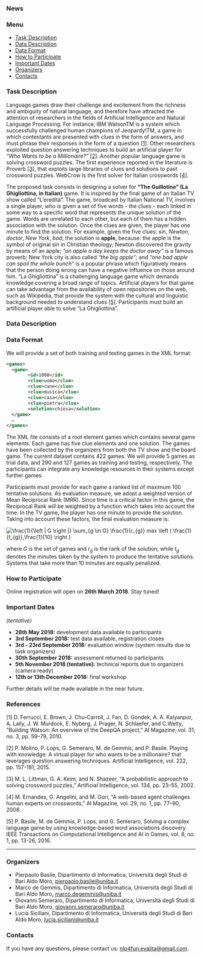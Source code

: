 ### News

### Menu
* [Task Description](#task-description)
* [Data Description](#data-description)
* [Data Format](#data-format)
* [How to Participate](#how-to-participate)
* [Important Dates](#important-dates)
* [Organizers](#organizers)
* [Contacts](#contacts)

### Task Description
Language games draw their challenge and excitement from the richness and ambiguity of natural language, and therefore have attracted the attention of researchers in the fields of Artificial Intelligence and Natural Language Processing.
For instance, IBM WatsonTM is a system which successfully challenged human champions of Jeopardy!TM, a game in which contestants are presented with clues in the form of answers, and must phrase their responses in the form of a question [[1]](#1). Other researchers exploited question answering techniques to build an artificial player for _“Who Wants to be a Millionaire?”_ [[2]](#2). Another popular language game is solving crossword puzzles. The first experience reported in the literature is Proverb [[3]](#3), that exploits large libraries of clues and solutions to past crossword puzzles. WebCrow is the first solver for Italian crosswords [[4]](#4).

The proposed task consists in designing a solver for **“The Guillotine” (La Ghigliottina, in Italian)** game. It is inspired by the final game of an Italian TV show called “L’eredità”. The game, broadcast by Italian National TV, involves a single player, who is given a set of five words - the clues - each linked in some way to a specific word that represents the unique solution of the game. Words are unrelated to each other, but each of them has a hidden association with the solution. Once the clues are given, the player has one minute to find the solution. For example, given the five clues: _sin_, _Newton_, _doctor_, _New York_, _bad_, the solution is **apple**, because: the apple is the symbol of original sin in Christian theology; Newton discovered the gravity by means of an apple; _“an apple a day keeps the doctor away”_ is a famous proverb; New York city is also called _“the big apple”_; and _“one bad apple can spoil the whole bunch”_ is a popular phrase which figuratively means that the person doing wrong can have a negative influence on those around him. “La Ghigliottina” is a challenging language game which demands knowledge covering a broad range of topics. Artificial players for that game can take advantage from the availability of open repositories on the web, such as Wikipedia, that provide the system with the cultural and linguistic background needed to understand clues [[5]](#5).
Participants must build an artificial player able to solve “La Ghigliottina”.

### Data Description

### Data Format
We will provide a set of both training and testing games in the XML format:
```xml
<games>
  <game>
        <id>1008</id>
        <clue>uomo</clue>
        <clue>cane</clue>
        <clue>musica</clue>
        <clue>casa</clue>
        <clue>pietra</clue>
        <solution>chiesa</solution>
  </game>
  …
</games>
```

The XML file consists of a root element games which contains several game elements. Each game has five clue elements and one solution.
The games have been collected by the organizers from both the TV show and the board game. The current dataset contains 422 games. We will provide 5 games as trial data, and 290 and 127 games as training and testing, respectively. The participants can integrate any knowledge resources in their systems except further games.

Participants must provide for each game a ranked list of maximum 100 tentative solutions. As evaluation measure, we adopt a weighted version of Mean Reciprocal Rank (MRR). Since time is a critical factor in this game, the Reciprocal Rank will be weighted by a function which takes into account the time. In the TV game, the player has one minute to provide the solution. Taking into account these factors, the final evaluation measure is:

<img src="https://latex.codecogs.com/gif.latex?\frac{1}{\left&space;|&space;G&space;\right&space;|}&space;\sum_{g&space;\in&space;G}&space;\frac{1}{r_{g}}&space;max&space;\left&space;(&space;\frac{1}{t_{g}},\frac{1}{10}&space;\right&space;)" title="\frac{1}{\left | G \right |} \sum_{g \in G} \frac{1}{r_{g}} max \left ( \frac{1}{t_{g}},\frac{1}{10} \right )" />

where *G* is the set of games and *r<sub>g</sub>* is the rank of the solution, while *t<sub>g</sub>* denotes the minutes taken by the system to produce the tentative solutions. Systems that take more than 10 minutes are equally penalized.

### How to Participate

Online registration will open on **26th March 2018**. Stay tuned!

### Important Dates
*(tentative)*

* **28th May 2018:** development data available to participants
* **3rd September 2018:** test data available, registration closes
* **3rd - 23rd September 2018:** evaluation window (system results due to task organizers)
* **30th September 2018:** assessment returned to participants
* **5th November 2018 (tentative):** technical reports due to organizers (camera ready)
* **12th or 13th December 2018:** final workshop

Further details will be made available in the near future.

### References
[<a name="1">1</a>] D. Ferrucci, E. Brown, J. Chu-Carroll, J. Fan, D. Gondek, A. A. Kalyanpur, A. Lally, J. W. Murdock, E. Nyberg, J. Prager, N. Schlaefer, and C.Welty, “Building Watson: An overview of the DeepQA project,” AI Magazine, vol. 31, no. 3, pp. 59–79, 2010.

[<a name="2">2</a>] P. Molino, P. Lops, G. Semeraro, M. de Gemmis, and P. Basile. Playing with knowledge: A virtual player for who wants to be a millionaire? that leverages question answering techniques. Artificial Intelligence, vol. 222, pp. 157-181, 2015.

[<a name="3">3</a>] M. L. Littman, G. A. Keim, and N. Shazeer, “A probabilistic approach to solving crossword puzzles,” Artificial Intelligence, vol. 134, pp. 23–55, 2002.

[<a name="4">4</a>] M. Ernandes, G. Angelini, and M. Gori, “A web-based agent challenges human experts on crosswords,” AI Magazine, vol. 29, no. 1, pp. 77–90, 2008.

[<a name="5">5</a>] P. Basile, M. de Gemmis, P. Lops, and G. Semeraro, Solving a complex language game by using knowledge-based word associations discovery. IEEE Transactions on Computational Intelligence and AI in Games, vol. 8, no. 1, pp. 13-26, 2016.

---

### Organizers
* Pierpaolo Basile, Dipartimento di Informatica, Università degli Studi di Bari Aldo Moro, <pierpaolo.basile@uniba.it>
* Marco de Gemmis, Dipartimento di Informatica, Università degli Studi di Bari Aldo Moro, <marco.degemmis@uniba.it>
* Giovanni Semeraro, Dipartimento di Informatica, Università degli Studi di Bari Aldo Moro, <giovanni.semeraro@uniba.it>
* Lucia Siciliani, Dipartimento di Informatica, Università degli Studi di Bari Aldo Moro, <lucia.siciliani@uniba.it>

### Contacts
If you have any questions, please contact us: <nlp4fun.evalita@gmail.com>.
